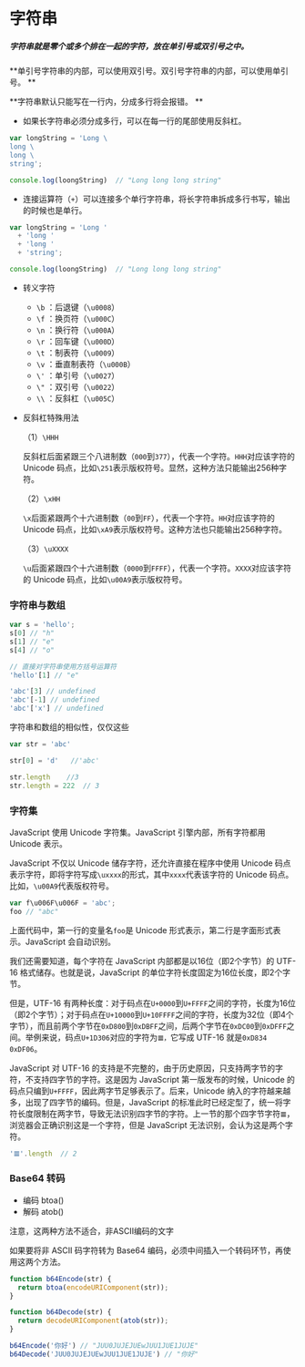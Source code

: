 # 字符串

#####  字符串就是零个或多个排在一起的字符，放在单引号或双引号之中。 

**单引号字符串的内部，可以使用双引号。双引号字符串的内部，可以使用单引号。 **

**字符串默认只能写在一行内，分成多行将会报错。 **

*  如果长字符串必须分成多行，可以在每一行的尾部使用反斜杠。 

```js
var longString = 'Long \
long \
long \
string';

console.log(loongString)  // "Long long long string"
```

*  连接运算符（`+`）可以连接多个单行字符串，将长字符串拆成多行书写，输出的时候也是单行。 

```js
var longString = 'Long '
  + 'long '
  + 'long '
  + 'string';

console.log(loongString)  // "Long long long string"
```

* 转义字符

  * `\b` ：后退键（`\u0008`）
  * `\f` ：换页符（`\u000C`）
  * `\n` ：换行符（`\u000A`）
  * `\r` ：回车键（`\u000D`）
  * `\t` ：制表符（`\u0009`）
  * `\v` ：垂直制表符（`\u000B`）
  * `\'` ：单引号（`\u0027`）
  * `\"` ：双引号（`\u0022`）
  * `\\` ：反斜杠（`\u005C`）

* 反斜杠特殊用法

  （1）`\HHH`

  反斜杠后面紧跟三个八进制数（`000`到`377`），代表一个字符。`HHH`对应该字符的 Unicode 码点，比如`\251`表示版权符号。显然，这种方法只能输出256种字符。

  （2）`\xHH`

  `\x`后面紧跟两个十六进制数（`00`到`FF`），代表一个字符。`HH`对应该字符的 Unicode 码点，比如`\xA9`表示版权符号。这种方法也只能输出256种字符。

  （3）`\uXXXX`

  `\u`后面紧跟四个十六进制数（`0000`到`FFFF`），代表一个字符。`XXXX`对应该字符的 Unicode 码点，比如`\u00A9`表示版权符号。

### 字符串与数组

```js
var s = 'hello';
s[0] // "h"
s[1] // "e"
s[4] // "o"

// 直接对字符串使用方括号运算符
'hello'[1] // "e"
```

```js
'abc'[3] // undefined
'abc'[-1] // undefined
'abc'['x'] // undefined
```

字符串和数组的相似性，仅仅这些

```js
var str = 'abc'

str[0] = 'd'   //'abc'

str.length    //3
str.length = 222  // 3
```

### 字符集

JavaScript 使用 Unicode 字符集。JavaScript 引擎内部，所有字符都用 Unicode 表示。

JavaScript 不仅以 Unicode 储存字符，还允许直接在程序中使用 Unicode 码点表示字符，即将字符写成`\uxxxx`的形式，其中`xxxx`代表该字符的 Unicode 码点。比如，`\u00A9`代表版权符号。

```js
var f\u006F\u006F = 'abc';
foo // "abc"
```

上面代码中，第一行的变量名`foo`是 Unicode 形式表示，第二行是字面形式表示。JavaScript 会自动识别。

我们还需要知道，每个字符在 JavaScript 内部都是以16位（即2个字节）的 UTF-16 格式储存。也就是说，JavaScript 的单位字符长度固定为16位长度，即2个字节。

但是，UTF-16 有两种长度：对于码点在`U+0000`到`U+FFFF`之间的字符，长度为16位（即2个字节）；对于码点在`U+10000`到`U+10FFFF`之间的字符，长度为32位（即4个字节），而且前两个字节在`0xD800`到`0xDBFF`之间，后两个字节在`0xDC00`到`0xDFFF`之间。举例来说，码点`U+1D306`对应的字符为`𝌆，`它写成 UTF-16 就是`0xD834 0xDF06`。

JavaScript 对 UTF-16 的支持是不完整的，由于历史原因，只支持两字节的字符，不支持四字节的字符。这是因为 JavaScript 第一版发布的时候，Unicode 的码点只编到`U+FFFF`，因此两字节足够表示了。后来，Unicode 纳入的字符越来越多，出现了四字节的编码。但是，JavaScript 的标准此时已经定型了，统一将字符长度限制在两字节，导致无法识别四字节的字符。上一节的那个四字节字符`𝌆`，浏览器会正确识别这是一个字符，但是 JavaScript 无法识别，会认为这是两个字符。

```js
'𝌆'.length  // 2
```

### Base64 转码

* 编码   btoa() 
* 解码   atob() 

注意，这两种方法不适合，非ASCII编码的文字

如果要将非 ASCII 码字符转为 Base64 编码，必须中间插入一个转码环节，再使用这两个方法。 

```js
function b64Encode(str) {
  return btoa(encodeURIComponent(str));
}

function b64Decode(str) {
  return decodeURIComponent(atob(str));
}

b64Encode('你好') // "JUU0JUJEJUEwJUU1JUE1JUJE"
b64Decode('JUU0JUJEJUEwJUU1JUE1JUJE') // "你好"
```

